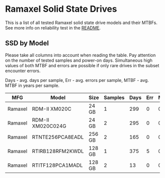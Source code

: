 Ramaxel Solid State Drives
==========================

This is a list of all tested Ramaxel solid state drive models and their MTBFs. See
more info on reliability test in the [README](https://github.com/linuxhw/SMART).

SSD by Model
------------

Please take all columns into account when reading the table. Pay attention on the
number of tested samples and power-on days. Simultaneous high values of both MTBF
and errors are possible if only rare drives in the subset encounter errors.

Days - avg. days per sample,
Err  - avg. errors per sample,
MTBF - avg. MTBF in years per sample.

| MFG       | Model              | Size   | Samples | Days  | Err   | MTBF |
|-----------|--------------------|--------|---------|-------|-------|------|
| Ramaxel   | RDM-II XM020C      | 24 GB  | 1       | 299   | 0     | 0.82   |
| Ramaxel   | RDM-II XM020C024G  | 24 GB  | 2       | 295   | 0     | 0.81   |
| Ramaxel   | RTNTE256PCA8EADL   | 256 GB | 2       | 165   | 0     | 0.45   |
| Ramaxel   | RTIRB128RFM2KWDL   | 128 GB | 1       | 375   | 5     | 0.17   |
| Ramaxel   | RTITF128PCA1MADL   | 128 GB | 2       | 13    | 0     | 0.04   |
